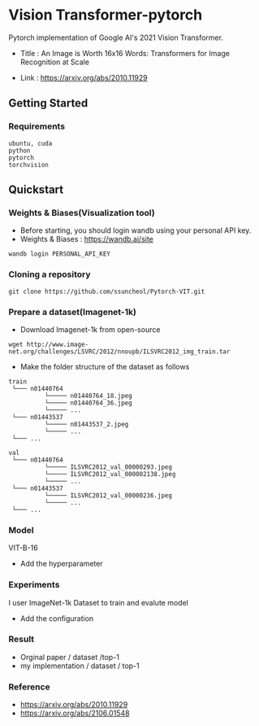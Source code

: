 # Vision Transformer-pytorch 

Pytorch implementation of Google AI's 2021 Vision Transformer. 

- Title : An Image is Worth 16x16 Words: Transformers for Image Recognition at Scale

- Link : https://arxiv.org/abs/2010.11929

## Getting Started 

### Requirements 

```shell (add the version)
ubuntu, cuda
python
pytorch
torchvision
```

##  Quickstart 

### Weights & Biases(Visualization tool)

- Before starting, you should login wandb using your personal API key. 
- Weights & Biases : https://wandb.ai/site

```shell
wandb login PERSONAL_API_KEY
```

### Cloning a repository

```shell
git clone https://github.com/ssuncheol/Pytorch-VIT.git
```

### Prepare a dataset(Imagenet-1k)

- Download Imagenet-1k from open-source 

```shell 
wget http://www.image-net.org/challenges/LSVRC/2012/nnoupb/ILSVRC2012_img_train.tar
```
- Make the folder structure of the dataset as follows 

```
train
 └─── n01440764
          └───── n01440764_18.jpeg
          └───── n01440764_36.jpeg
          └───── ...
 └─── n01443537
          └───── n01443537_2.jpeg
          └───── ...
 └─── ...

val
 └─── n01440764
          └───── ILSVRC2012_val_00000293.jpeg
          └───── ILSVRC2012_val_000002138.jpeg
          └───── ...
 └─── n01443537
          └───── ILSVRC2012_val_00000236.jpeg
          └───── ...
 └─── ...
```

### Model 

VIT-B-16
- Add the hyperparameter 





### Experiments 

I user ImageNet-1k Dataset to train and evalute model 

- Add the configuration 

### Result 

- Orginal paper / dataset /top-1
- my implementation / dataset / top-1 


### Reference 
- https://arxiv.org/abs/2010.11929
- https://arxiv.org/abs/2106.01548


